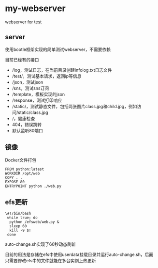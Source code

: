 # my-webserver
webserver for test

## server

使用bootle框架实现的简单测试webserver，不需要依赖

目前已经有的接口

- /log，测试日志，在当前目录创建infolog.txt日志文件
- /test/<name>，测试基本请求，返回ip等信息
- /json，测试json
- /sns，测试sns订阅
- /template，模板实现的json
- /response，测试打印响应
- /static/<filename>，测试静态文件，包括两张图片class.jpg和child.jpg，例如访问/static/class.jpg
- /，健康检查
- 404，错误跳转
- 默认监听80端口

## 镜像

Docker文件打包

```
FROM python:latest
WORKDIR /opt/web
COPY . .
EXPOSE 80
ENTRYPOINT python ./web.py
```

## efs更新

```
\#!/bin/bash
 while true; do
  python /efsweb/web.py &
  sleep 60
  kill -9 $! 
 done
```

auto-change.sh实现了60秒动态刷新

目前的用法是存储在efs中使用userdata挂载目录并运行auto-change.sh，后面只需要修改efs中的文件就能在多台实例上热更新

